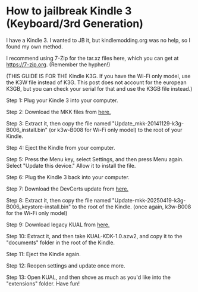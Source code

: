 # How to jailbreak Kindle 3 (Keyboard/3rd Generation)
I have a Kindle 3. I wanted to JB it, but kindlemodding.org was no help, so I found my own method.

I recommend using 7-Zip for the tar.xz files here, which you can get at https://7-zip.org. (Remember the hyphen!)

(THIS GUIDE IS FOR THE Kindle K3G. If you have the Wi-Fi only model, use the K3W file instead of K3G. This post does not account for the european K3GB, but you can check your serial for that and use the K3GB file instead.)


Step 1: Plug your Kindle 3 into your computer.

Step 2: Download the MKK files from [here.](https://storage.gra.cloud.ovh.net/v1/AUTH_2ac4bfee353948ec8ea7fd1710574097/mr-public/Touch/kindle-mkk-20141129-r18833.tar.xz)

Step 3: Extract it, then copy the file named "Update_mkk-20141129-k3g-B006_install.bin" (or k3w-B008 for Wi-Fi only model) to the root of your Kindle.

Step 4: Eject the Kindle from your computer.

Step 5: Press the Menu key, select Settings, and then press Menu again. Select "Update this device." Allow it to install the file.

Step 6: Plug the Kindle 3 back into your computer.

Step 7: Download the DevCerts update from [here.](https://www.mobileread.com/forums/attachment.php?attachmentid=215127&d=1745098511)

Step 8: Extract it, then copy the file named "Update-mkk-20250419-k3g-B006_keystore-install.bin" to the root of the Kindle. (once again, k3w-B008 for the Wi-Fi only model)

Step 9: Download legacy KUAL from [here.](https://storage.gra.cloud.ovh.net/v1/AUTH_2ac4bfee353948ec8ea7fd1710574097/mr-public/KUAL/KUAL-v2.7.37-gfcb45b5-20250419.tar.xz)

Step 10: Extract it, and then take KUAL-KDK-1.0.azw2, and copy it to the "documents" folder in the root of the Kindle.

Step 11: Eject the Kindle again.

Step 12: Reopen settings and update once more.

Step 13: Open KUAL, and then shove as much as you'd like into the "extensions" folder. Have fun!

